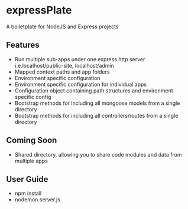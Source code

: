 expressPlate
============

A boiletplate for NodeJS and Express projects


Features
--------
* Run multiple sub-apps under one express http server i.e.localhost/public-site, localhost/admin
* Mapped context paths and app folders
* Environment specific configuration
* Environment specific configuration for individual apps
* Configuration object containing path structures and environment specific config
* Bootstrap methods for including all mongoose models from a single directory
* Bootstrap methods for including all controllers/routes from a single directory


Coming Soon
-----------

* Shared directory, allowing you to share code modules and data from multiple apps


User Guide
----------

* npm install
* nodemon server.js
